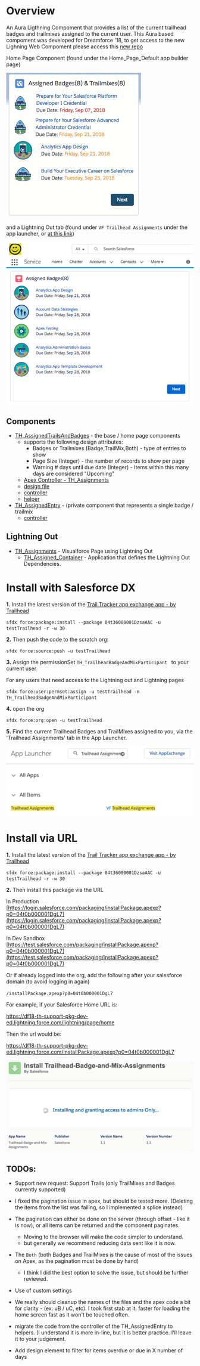# Overview

An Aura Ligthning Compoment that provides a list of the current trailhead badges and trailmixes assigned to the current user. This Aura based compoment was developed for Dreamforce '18, to get access to the new Lighning Web Compoment please access this [new repo](https://github.com/SalesforceCloudServices/Trailhead-Badge-and-Mix-Assignments-LWC)

Home Page Component (found under the Home_Page_Default app builder page)

![Screenshot of Home Page Component](docs/images/2_HomePageComponent.gif)

and a Lightning Out tab (found under `VF Trailhead Assignments` under the app launcher, or [at this link](https://marzbrews-dev-ed.lightning.force.com/lightning/n/VF_Trailhead_Assignments))

![Screenshot of Lightning out](docs/images/1_LightningOutScreenshot.png)

## Components

* [TH\_AssignedTrailsAndBadges](sfdc/src/aura/TH_AssignedTrailsAndBadges/TH_AssignedTrailsAndBadges.cmp) - the base / home page components
  * supports the following design attributes:
     * Badges or Trailmixes (Badge,TrailMix,Both) - type of entries to show
     * Page Size (Integer) - the number of records to show per page
     * Warning # days until due date (Integer) - Items within this many days are considered "Upcoming"
  * [Apex Controller - TH\_Assignments](sfdc/src/classes/TH_Assignments.cls)
  * [design file](sfdc/src/aura/TH_AssignedTrailsAndBadges/TH_AssignedTrailsAndBadges.design)
  * [controller](sfdc/src/aura/TH_AssignedTrailsAndBadges/TH_AssignedTrailsAndBadgesController.js)
  * [helper](sfdc/src/aura/TH_AssignedTrailsAndBadges/TH_AssignedTrailsAndBadgesHelper.js)
* [TH\_AssignedEntry](sfdc/src/aura/TH_AssignedEntry/TH_AssignedEntry.cmp) - (private component that represents a single badge / trailmix
  * [controller](sfdc/src/aura/TH_AssignedEntry/TH_AssignedEntryController.js)

## Lightning Out

* [TH\_Assignments](sfdc/src/pages/TH_Assignments.page) - Visualforce Page using Lightning Out
   * [TH\_Assigned\_Container](sfdc/src/aura/TH_Assigned_Container/TH_Assigned_Container.app) - Application that defines the Lightning Out Dependencies.

# Install with Salesforce DX

**1.** Install the latest version of the [Trail Tracker app exchange app - by Trailhead](https://appexchange.salesforce.com/appxListingDetail?listingId=a0N3A00000EFpAtUAL)

	sfdx force:package:install --package 04t36000001DzsaAAC -u testTrailhead -r -w 30

**2.** Then push the code to the scratch org:

	sfdx force:source:push -u testTrailhead

**3.** Assign the permissionSet `TH_TrailheadBadgeAndMixParticipant ` to your current user

For any users that need access to the Lightning out and Lightning pages

	sfdx force:user:permset:assign -u testTrailhead -n TH_TrailheadBadgeAndMixParticipant

**4.** open the org

	sfdx force:org:open -u testTrailhead
	
**5.** Find the current Trailhead Badges and TrailMixes assigned to you, via the 'Trailhead Assignments' tab in the App Launcher.

![Screenshot of App Launcher](docs/images/findTrailheadAssignments.png)


# Install via URL

**1.** Install the latest version of the [Trail Tracker app exchange app - by Trailhead](https://appexchange.salesforce.com/appxListingDetail?listingId=a0N3A00000EFpAtUAL)

	sfdx force:package:install --package 04t36000001DzsaAAC -u testTrailhead -r -w 30

**2.** Then install this package via the URL

In Production
[https://login.salesforce.com/packaging/installPackage.apexp?p0=04t0b000001DgL7](https://login.salesforce.com/packaging/installPackage.apexp?p0=04t0b000001DgL7)

In Dev Sandbox
[https://test.salesforce.com/packaging/installPackage.apexp?p0=04t0b000001DgL7](https://test.salesforce.com/packaging/installPackage.apexp?p0=04t0b000001DgL7)

Or if already logged into the org, add the following after your salesforce domain (to avoid logging in again)

`/installPackage.apexp?p0=04t0b000001DgL7`

For example, if your Salesforce Home URL is:

https://df18-th-support-pkg-dev-ed.lightning.force.com/lightning/page/home

Then the url would be:

https://df18-th-support-pkg-dev-ed.lightning.force.com/installPackage.apexp?p0=04t0b000001DgL7

![Screenshot of Unlocked Package Install](docs/images/installViaURL.png)

## TODOs:

* Support new request: Support Trails (only TrailMixes and Badges currently supported)

* I fixed the pagination issue in apex, but should be tested more. (Deleting the items from the list was failing, so I implemented a splice instead)

* The pagination can either be done on the server (through offset - like it is now), or all items can be returned and the component paginates.
  * Moving to the browser will make the code simpler to understand.
  * but generally we recommend reducing data sent like it is now.

* The `Both` (both Badges and TrailMixes is the cause of most of the issues on Apex, as the pagination must be done by hand)
  * I think I did the best option to solve the issue, but should be further reviewed.

* Use of custom settings

* We really should cleanup the names of the files and the apex code a bit for clarity - (ex: uB / uC, etc). I took first stab at it.
faster for loading the home screen fast as it won't be touched often.

* migrate the code from the controller of the TH_AssignedEntry to helpers. (I understand it is more in-line, but it is better practice. I'll leave it to your judgement.

* Add design element to filter for items overdue or due in X number of days
